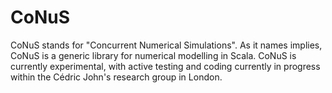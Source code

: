 # CoNuS
CoNuS stands for "Concurrent Numerical Simulations". As it names implies, CoNuS is a generic library for numerical modelling in Scala. CoNuS is currently experimental, with active testing and coding currently in progress within the Cédric John's research group in London. 
